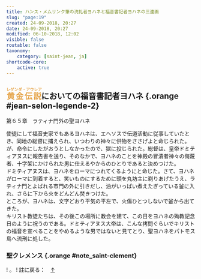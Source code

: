 ```yaml
---
title: ハンス・メムリンク筆の洗礼者ヨハネと福音書記者ヨハネの三連画
slug: "page:19"
created: 24-09-2018, 20:27
date: 24-09-2018, 20:27
modified: 06-10-2018, 12:02
visible: false
routable: false
taxonomy:
    category: [saint-jean, ja]
shortcode-core:
    active: true
---
```

## <ruby style="color:#e6a64d;">黄金伝説<rt style="color:#e6a64d;">レゲンダ・アウレア</rt></ruby>においての福音書記者ヨハネ {.orange #jean-selon-legende-2}

第６５章　ラティナ門外の聖ヨハネ

使徒にして福音史家でもあるヨハネは、エヘソスで伝道活動に従事していたとき、同地の総督に捕えられ、いつわりの神々に供物をささげよと命じられた。  
が、命令にしたがおうとしなかったので、獄に投じられた。総督は、皇帝ドミティアヌスに報告書を送り、そのなかで、ヨハネのことを神殿の冒漬者神々の侮蔑者、十字架にかけられた男に仕えるやからのひとりであると決めつけた。  
ドミティアヌスは、ヨハネをローマにつれてくるようにと命じた。さて、ヨハネがローマに到着すると、笑いものにするために頭を丸坊主に剃りあげたうえ、ラティナ門とよばれる市門の外に引きだし、油がいっぱい煮えたぎっている釜に入れ、さらに下から火をどんどん焚きつけた。  
ところが、ヨハネは、文字どおり平気の平左で、火傷ひとつしないで釜から出てきた。  
キリスト教徒たちは、その後この場所に教会を建て、この日をヨハネの殉教記念日のように祝うのである。ドミティアヌス大帝は、こんな拷問ぐらいでキリストの福音を宣べることをやめるような男ではないと見てとり、聖ヨハネをパトモス島へ流刑に処した。

### 聖クレメンス {.orange #note_saint-clement}

! 。
! 註に戻る：　[↑][10]

[100]: /bruges/hopital-saint-jean/saint-jean/page:2#renvoi-aristodeme "https://francois-vidit.com/docs/ja/saint-jean/page:2#renvoi-aristodeme"
[1]: #note_isidore "イシドルス"
[2]: #isidore "イシドルス"
[3]: #note_asie "アジア"
[4]: #asie "アジア"
[5]: #note_porte-latine "ラティナ門"
[6]: #porte-latine "ラティナ門"
[7]: #note_eusebe "エウセビオス"
[8]: #eusebe "エウセビオス"
[9]: #note_porte-latine "ラティナ門"
[10]: #porte-latine "ラティナ門"